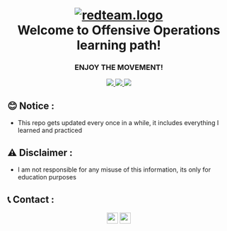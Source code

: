 <h1 align="center">
  <br>
  <a href="https://github.com/smadi0x86/CSC-RedOps"><img src="https://blog.cloudflare.com/content/images/2017/12/animation-iot-botnet.gif" alt="redteam.logo"></a>
  <br>
  Welcome to Offensive Operations learning path!
  <br>
</h1>

<h3 align="center">ENJOY THE MOVEMENT!</h3>

<p align="center">
  <a href="">
   <img src=https://img.shields.io/badge/Made%20with-%E2%9D%A4%EF%B8%8F-blue>
   <img src=https://img.shields.io/badge/License-MIT-blue>
   <img src=https://img.shields.io/badge/Share-Project-green>
  </a>
  </p>

## 😊 Notice :

- This repo gets updated every once in a while, it includes everything I learned and practiced

## ⚠️ Disclaimer :

- I am not responsible for any misuse of this information, its only for education purposes

## 📞 Contact :

<p align="center">
<a href="https://linkedin.com/in/saud-smadi" target="_blank"><img align="center" src="https://cdn.jsdelivr.net/npm/simple-icons@3.0.1/icons/linkedin.svg" alt="smadi" height="25" width="25" /></a>
<a href="https://t.me/rootsmadi" target="_blank"><img align="center" src="https://cdn.jsdelivr.net/npm/simple-icons@3.0.1/icons/telegram.svg" alt="smadi" height="25" width="25" /></a>
</p>
